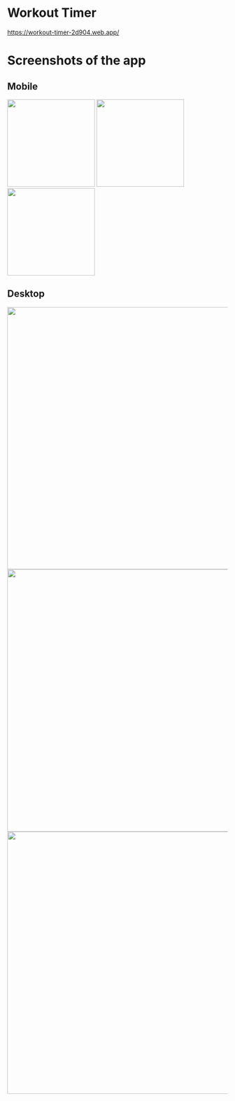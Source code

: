 # Workout Timer

https://workout-timer-2d904.web.app/

# Screenshots of the app

## Mobile
<img src="https://user-images.githubusercontent.com/48216995/204049230-f13c36fe-8e9f-4637-a22c-177084107fbc.PNG" width="200"> <img src="https://user-images.githubusercontent.com/48216995/204049242-7e6f8178-bf16-43e5-8887-33b73c1e29da.PNG" width="200"> <img src="https://user-images.githubusercontent.com/48216995/204049252-b035c6d6-ee57-486a-9272-48ee9663a88b.PNG" width="200">

## Desktop
<img src="https://user-images.githubusercontent.com/48216995/204049261-3bcd14a6-c5b0-4928-9659-63e9e56d6dcf.jpg" width="600">
<img src="https://user-images.githubusercontent.com/48216995/204049267-07865e82-14cc-4e04-8473-bb1201e1551b.jpg" width="600">
<img src="https://user-images.githubusercontent.com/48216995/221015651-217a0a7c-b29b-4af1-bace-dd0a981ea473.jpg" width="600">
